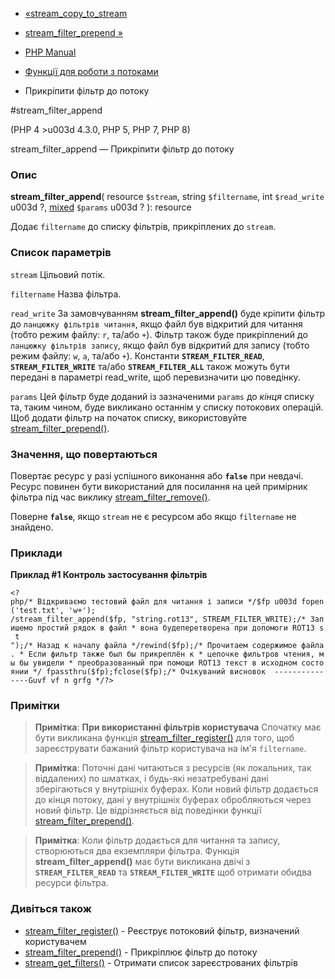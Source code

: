 - [«stream_copy_to_stream](function.stream-copy-to-stream.md)
- [stream_filter_prepend »](function.stream-filter-prepend.md)

- [PHP Manual](index.md)
- [Функції для роботи з потоками](ref.stream.md)
- Прикріпити фільтр до потоку

#stream_filter_append

(PHP 4 \>u003d 4.3.0, PHP 5, PHP 7, PHP 8)

stream_filter_append — Прикріпити фільтр до потоку

### Опис

**stream_filter_append**(
resource `$stream`,
string `$filtername`,
int `$read_write` u003d ?,
[mixed](language.types.declarations.md#language.types.declarations.mixed)
`$params` u003d ?
): resource

Додає `filtername` до списку фільтрів, прикріплених до `stream`.

### Список параметрів

`stream`
Цільовий потік.

`filtername`
Назва фільтра.

`read_write`
За замовчуванням **stream_filter_append()** буде кріпити фільтр до
`ланцюжку фільтрів читання`, якщо файл був відкритий для читання (тобто режим
файлу: `r`, та/або `+`). Фільтр також буде прикріплений до
`ланцюжку фільтрів запису`, якщо файл був відкритий для запису (тобто режим
файлу: `w`, `a`, та/або `+`). Константи **`STREAM_FILTER_READ`**,
**`STREAM_FILTER_WRITE`** та/або **`STREAM_FILTER_ALL`** також можуть бути
передані в параметрі read_write, щоб перевизначити цю поведінку.

`params`
Цей фільтр буде доданий із зазначеними `params` до *кінця* списку та,
таким чином, буде викликано останнім у списку потокових операцій. Щоб
додати фільтр на початок списку, використовуйте
[stream_filter_prepend()](function.stream-filter-prepend.md).

### Значення, що повертаються

Повертає ресурс у разі успішного виконання або **`false`** при
невдачі. Ресурс повинен бути використаний для посилання на цей примірник
фільтра під час виклику
[stream_filter_remove()](function.stream-filter-remove.md).

Поверне **`false`**, якщо `stream` не є ресурсом або якщо
`filtername` не знайдено.

### Приклади

**Приклад #1 Контроль застосування фільтрів**

` <?php/* Відкриваємо тестовий файл для читання і записи */$fp u003d fopen('test.txt', 'w+'); /stream_filter_append($fp, "string.rot13", STREAM_FILTER_WRITE);/* Запишемо простий рядок в файл * вона будеперетворена при допомоги ROT13 s t 
");/* Назад к началу файла */rewind($fp);/* Прочитаем содержимое файла. * Если фильтр также был бы прикреплён к * цепочке фильтров чтения, мы бы увидели * преобразованный при помощи ROT13 текст в исходном состоянии */ fpassthru($fp);fclose($fp);/* Очікуваний висновок  ---------------Guvf vf n grfg */?> `

### Примітки

> **Примітка**: **При використанні фільтрів користувача**
> Спочатку має бути викликана функція
> [stream_filter_register()](function.stream-filter-register.md) для
> того, щоб зареєструвати бажаний фільтр користувача на ім'я
> `filtername`.

> **Примітка**: Поточні дані читаються з ресурсів (як локальних,
> так віддалених) по шматках, і будь-які незатребувані дані зберігаються
> у внутрішніх буферах. Коли новий фільтр додається до кінця потоку,
> дані у внутрішніх буферах обробляються через новий фільтр. Це
> відрізняється від поведінки функції
> [stream_filter_prepend()](function.stream-filter-prepend.md).

> **Примітка**: Коли фільтр додається для читання та запису, створюються
> два екземпляри фільтра. Функція **stream_filter_append()** має бути
> викликана двічі з **`STREAM_FILTER_READ`** та **`STREAM_FILTER_WRITE`**
> щоб отримати обидва ресурси фільтра.

### Дивіться також

- [stream_filter_register()](function.stream-filter-register.md) -
Реєструє потоковий фільтр, визначений користувачем
- [stream_filter_prepend()](function.stream-filter-prepend.md) -
Прикріплює фільтр до потоку
- [stream_get_filters()](function.stream-get-filters.md) - Отримати
список зареєстрованих фільтрів
